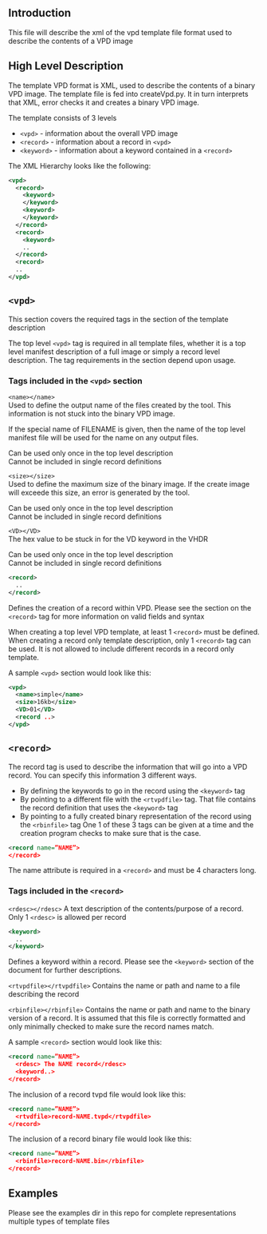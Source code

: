 ## Introduction

This file will describe the xml of the vpd template file format used to
describe the contents of a VPD image

## High Level Description

The template VPD format is XML, used to describe the contents of a binary VPD image.  The template file is fed into createVpd.py.  It in turn interprets that XML, error checks it and creates a binary VPD image.

The template consists of 3 levels
* `<vpd>` - information about the overall VPD image
* `<record>` - information about a record in `<vpd>`
* `<keyword>` - information about a keyword contained in a `<record>`

The XML Hierarchy looks like the following:
``` xml
<vpd>
  <record>
    <keyword>
    </keyword>
    <keyword>
    </keyword>
  </record>
  <record>
    <keyword>
    ..
  </record>
  <record>
  ..
</vpd>
```

## `<vpd>`
This section covers the required tags in the <vpd> section of the template description
 
The top level `<vpd>` tag is required in all template files, whether it is a top level manifest description of a full image or simply a record level description.  The tag requirements in the <vpd> section depend upon usage.

### Tags included in the `<vpd>` section
`<name></name>`  
Used to define the output name of the files created by the tool.  This information is not stuck into the binary VPD image.

If the special name of FILENAME is given, then the name of the top level manifest file will be used for the name on any output files.

Can be used only once in the top level description  
Cannot be included in single record definitions  

`<size></size>`  
Used to define the maximum size of the binary image.  If the create image will exceede this size, an error is generated by the tool.

Can be used only once in the top level description  
Cannot be included in single record definitions  

`<VD></VD>`  
The hex value to be stuck in for the VD keyword in the VHDR

Can be used only once in the top level description  
Cannot be included in single record definitions  

``` xml
<record>
  ..
</record>
```
Defines the creation of a record within VPD.  Please see the section on the `<record>` tag for more information on valid fields and syntax

When creating a top level VPD template, at least 1 `<record>` must be defined.
When creating a record only template description, only 1 `<record>` tag can be used.  It is not allowed to include different records in a record only template.

A sample `<vpd>` section would look like this:
``` xml
<vpd>
  <name>simple</name>
  <size>16kb</size>
  <VD>01</VD>
  <record ..>
</vpd>
```

## `<record>`
The record tag is used to describe the information that will go into a VPD record.  You can specify this information 3 different ways.
 * By defining the keywords to go in the record using the `<keyword>` tag
 * By pointing to a different file with the `<rtvpdfile>` tag.  That file contains the record definition that uses the `<keyword>` tag
 * By pointing to a fully created binary representation of the record using the `<rbinfile>` tag
One 1 of these 3 tags can be given at a time and the creation program checks to make sure that is the case.

``` xml
<record name=”NAME”>
</record>
```
The name attribute is required in a ```<record>``` and must be 4 characters long. 

### Tags included in the `<record>`  
`<rdesc></rdesc>`
A text description of the contents/purpose of a record.  Only 1 `<rdesc>` is allowed per record

``` xml
<keyword>
  ..
</keyword>
```
Defines a keyword within a record.  Please see the `<keyword>` section of the document for further descriptions.

`<rtvpdfile></rtvpdfile>`
Contains the name or path and name to a file describing the record

`<rbinfile></rbinfile>`
Contains the name or path and name to the binary version of a record.  It is assumed that this file is correctly formatted and only minimally checked to make sure the record names match.

A sample `<record>` section would look like this:

``` xml
<record name=”NAME”>
  <rdesc> The NAME record</rdesc>
  <keyword..>
</record>
```

The inclusion of a record tvpd file would look like this:
``` xml
<record name=”NAME”>
  <rtvdfile>record-NAME.tvpd</rtvpdfile>
</record>
```

The inclusion of a record binary file would look like this:
``` xml
<record name=”NAME”>
  <rbinfile>record-NAME.bin</rbinfile>
</record>
```

## Examples
Please see the examples dir in this repo for complete representations multiple types of template files